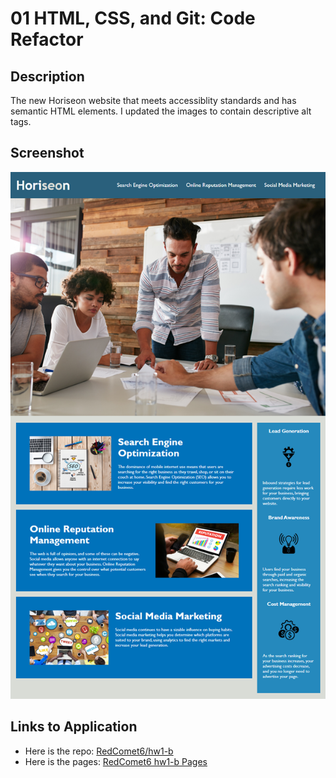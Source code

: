 # 01 HTML, CSS, and Git: Code Refactor

## Description

The new Horiseon website that meets accessiblity standards and has semantic HTML elements. I updated the images to contain descriptive alt tags.

## Screenshot

![A screenshot of the website](./assets/images/01-html-css-git-homework-demo.png)

## Links to Application

- Here is the repo: [RedComet6/hw1-b](https://github.com/RedComet6/hw1-b)
- Here is the pages: [RedComet6 hw1-b Pages](https://redcomet6.github.io/hw1-b/)
